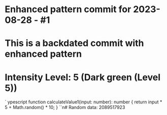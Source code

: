 ﻿# Enhanced pattern commit for 2023-08-28 - #1
# This is a backdated commit with enhanced pattern
# Intensity Level: 5 (Dark green (Level 5))
`	ypescript
function calculateValue1(input: number): number {
    return input * 5 + Math.random() * 10;
}
``n# Random data: 2089517923


